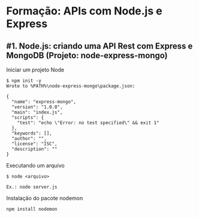# Formação: APIs com Node.js e Express

## #1. Node.js: criando uma API Rest com Express e MongoDB (Projeto: node-express-mongo)

Iniciar um projeto Node

```
$ npm init -y
Wrote to %PATH%\node-express-mongo\package.json:

{
  "name": "express-mongo",
  "version": "1.0.0",
  "main": "index.js",
  "scripts": {
    "test": "echo \"Error: no test specified\" && exit 1"
  },
  "keywords": [],
  "author": "",
  "license": "ISC",
  "description": ""
}
```

Executando um arquivo

```
$ node <arquivo>

Ex.: node server.js
```

Instalação do pacote nodemon
```
npm install nodemon
```

